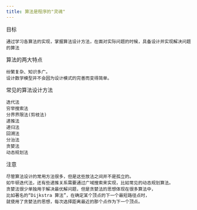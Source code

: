 ```yaml
---
title: 算法是程序的"灵魂"
---
```


目标
    
    通过学习各算法的实现，掌握算法设计方法，在面对实际问题的时候，具备设计并实现解决问题的算法


算法的两大特点
    
    纷繁复杂、知识多广。
    设计数学模型并不会因为设计模式的完善而变得简单。

常见的算法设计方法
    
    迭代法
    穷举搜索法
    分界界限法(剪枝法)
    递推法
    递归法
    回溯法
    分治法
    贪婪法
    动态规划法
    
注意
    
    尽管算法设计的常用方法很多，但是这些放法之间并不是孤立的。
    如牛顿迭代法，还有些递推关系需要通过广域搜索来实现，比如常见的动态规划算法。
    贪婪法很少单独用于解决最优解问题，但是贪婪法的思想体现在很多算法中，
    比如著名的“Dijkstra 算法”，在确定某个顶点的下一个最短路径点时，
    就使用了贪婪法的思想，每次选择距离最近的那个点作为下一个顶点。